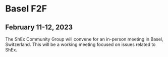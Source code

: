 # Basel F2F
## February 11-12, 2023
The ShEx Community Group will convene for an in-person meeting in Basel, Switzerland. This will be a working meeting focused on issues related to ShEx.

